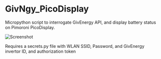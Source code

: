 # GivNgy_PicoDisplay
Micropython script to interrogate GivEnergy API, and display battery status on Pimoroni PicoDisplay.

![Screenshot](PicoDisplayMixergyStatus.png)


Requires a secrets.py file with WLAN SSID, Password, and GivEnergy invertor ID, and authorization token

